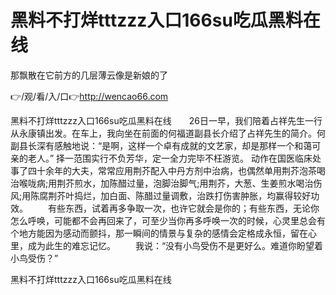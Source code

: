 # 黑料不打烊tttzzz入口166su吃瓜黑料在线
那飘散在它前方的几层薄云像是新娘的了

👉/观/看/入/口👉http://wencao66.com

黑料不打烊tttzzz入口166su吃瓜黑料在线　　26日一早，我们陪着占祥先生一行从永康镇出发。在车上，我向坐在前面的何福道副县长介绍了占祥先生的简介。何副县长深有感触地说：“是啊，这样一个卓有成就的文艺家，却是那样一个和蔼可亲的老人。”
择一范围实行不负芳华，定一全力完毕不枉游览。
动作在国医临床处事了四十余年的大夫，常常应用荆芥配入中丹方剂中治病，也偶然单用荆芥泡茶喝治喉咙病;用荆芥煎水，加陈醋过量，泡脚治脚气;用荆芥，大葱、生姜煎水喝治伤风;用陈腐荆芥叶捣烂，加白面、陈醋过量调敷，治跌打伤害肿胀，均赢得较好功效。
　　有些东西，试着再多争取一次，也许它就会是你的；有些东西，无论你怎么呼唤，可能都不会再回来了，可至少当你再多呼唤一次的时候，心灵里总会有个地方能因为感动而颤抖，那一瞬间的情景与复杂的感情会定格成永恒，留在心里，成为此生的难忘记忆。
　　我说：“没有小鸟受伤不是更好么。难道你盼望着小鸟受伤？”

黑料不打烊tttzzz入口166su吃瓜黑料在线
